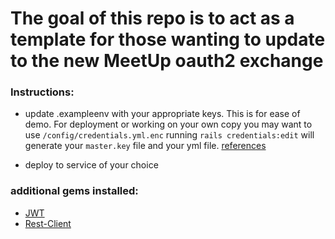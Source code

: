 # The goal of this repo is to act as a template for those wanting to update to the new MeetUp oauth2 exchange




### Instructions: 

* update .exampleenv with your appropriate keys. This is for ease of demo. For deployment or working on your own copy you may want to use `/config/credentials.yml.enc` running `rails credentials:edit` will generate your `master.key` file and your yml file. [references](https://github.com/rails/rails/blob/master/railties/lib/rails/commands/credentials/USAGE)

* deploy to service of your choice

### additional gems installed: 
* [JWT](https://github.com/jwt/ruby-jwt)
* [Rest-Client](https://github.com/rest-client/rest-client)
